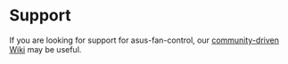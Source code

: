 # Support

If you are looking for support for asus-fan-control, our [community-driven Wiki](https://github.com/dominiksalvet/asus-fan-control/wiki) may be useful.
